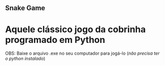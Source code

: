 ## Snake Game
# Aquele clássico jogo da cobrinha programado em Python
 OBS: Baixe o arquivo .exe no seu computador para jogá-lo (*não precisa ter o python instalado*)
